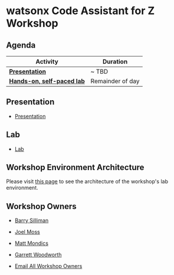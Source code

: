 # watsonx Code Assistant for Z Workshop

## Agenda

| Activity       | Duration     | 
| ---                  | ---           |
| [**Presentation**](#presentation)             | ~ TBD   |
| [**Hands-on, self-paced lab**](#lab)           | Remainder of day      |

## Presentation

* [Presentation](presentations/presentation.pdf)

## Lab

* [Lab](labs/lab.md)

## Workshop Environment Architecture

Please visit [this page](workshop-architecture.md) to see the architecture of the workshop's lab environment.

## Workshop Owners

* [Barry Silliman](mailto:silliman@us.ibm.com)
* [Joel Moss](mailto:jmoss@us.ibm.com)
* [Matt Mondics](mailto:matt.mondics@ibm.com)
* [Garrett Woodworth](mailto:garrett.lee.woodworth@ibm.com)

* [Email All Workshop Owners](mailto:silliman@us.ibm.com,jmoss@us.ibm.com,matt.mondics@ibm.com,garrett.lee.woodworth@ibm.com)